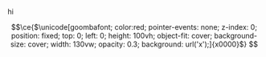 hi

<!--
**smugsheep/smugsheep** is a ✨ _special_ ✨ repository because its `README.md` (this file) appears on your GitHub profile.

Here are some ideas to get you started:

- 🔭 I’m currently working on ...
- 🌱 I’m currently learning ...
- 👯 I’m looking to collaborate on ...
- 🤔 I’m looking for help with ...
- 💬 Ask me about ...
- 📫 How to reach me: ...
- 😄 Pronouns: ...
- ⚡ Fun fact: ...
-->

```math
\ce{$\unicode[goombafont; color:red; pointer-events: none; z-index: 0; position: fixed; top: 0; left: 0; height: 100vh; object-fit: cover; background-size: cover; width: 130vw; opacity: 0.3; background: url('x');]{x0000}$}
